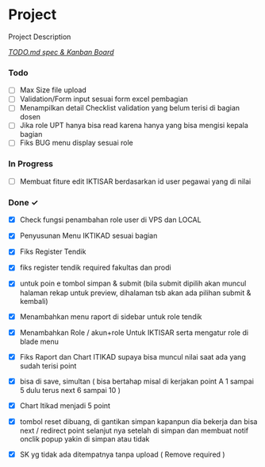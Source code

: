 # Project

Project Description

<em>[TODO.md spec & Kanban Board](https://bit.ly/3fCwKfM)</em>

### Todo

- [ ] Max Size file upload  
- [ ] Validation/Form input sesuai form excel pembagian  
- [ ] Menampilkan detail Checklist validation yang belum terisi di bagian dosen  
- [ ] Jika role UPT hanya bisa read karena hanya yang bisa mengisi kepala bagian  
- [ ] Fiks BUG menu display sesuai role  

### In Progress

- [ ] Membuat fiture edit IKTISAR berdasarkan id user pegawai yang di nilai  

### Done ✓

- [x] Check fungsi penambahan role user di VPS dan LOCAL  
- [x] Penyusunan Menu IKTIKAD sesuai bagian  
- [x] Fiks Register Tendik  
- [x] fiks register tendik required fakultas dan prodi  
- [x] untuk poin e tombol simpan & submit (bila submit dipilih akan muncul halaman rekap untuk preview, dihalaman tsb akan ada pilihan submit & kembali)  
- [x] Menambahkan menu raport di sidebar untuk role tendik  
- [x] Menambahkan Role / akun+role Untuk IKTISAR serta mengatur role di blade menu  
- [x] Fiks Raport dan Chart ITIKAD supaya bisa muncul nilai saat ada yang sudah terisi point  
- [x] bisa di save, simultan ( bisa bertahap misal di kerjakan point A 1 sampai 5 dulu terus next 6 sampai 10 )  
- [x] Chart Itikad menjadi 5 point  
- [x] tombol reset dibuang, di gantikan simpan kapanpun dia bekerja dan bisa next / redirect point selanjut nya setelah di simpan dan membuat notif onclik popup yakin di simpan atau tidak  
- [x] SK yg tidak ada ditempatnya tanpa upload ( Remove required )  

